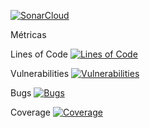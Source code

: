 
[![SonarCloud](https://sonarcloud.io/images/project_badges/sonarcloud-orange.svg)](https://sonarcloud.io/summary/new_code?id=Yennyffer_microservicio1)

	
Métricas

Lines of Code       [![Lines of Code](https://sonarcloud.io/api/project_badges/measure?project=Yennyffer_microservicio1&metric=ncloc)](https://sonarcloud.io/summary/new_code?id=Yennyffer_microservicio1)


Vulnerabilities     [![Vulnerabilities](https://sonarcloud.io/api/project_badges/measure?project=Yennyffer_microservicio1&metric=vulnerabilities)](https://sonarcloud.io/summary/new_code?id=Yennyffer_microservicio1)

Bugs                [![Bugs](https://sonarcloud.io/api/project_badges/measure?project=Yennyffer_microservicio1&metric=bugs)](https://sonarcloud.io/summary/new_code?id=Yennyffer_microservicio1)

Coverage            [![Coverage](https://sonarcloud.io/api/project_badges/measure?project=Yennyffer_microservicio1&metric=coverage)](https://sonarcloud.io/summary/new_code?id=Yennyffer_microservicio1)



